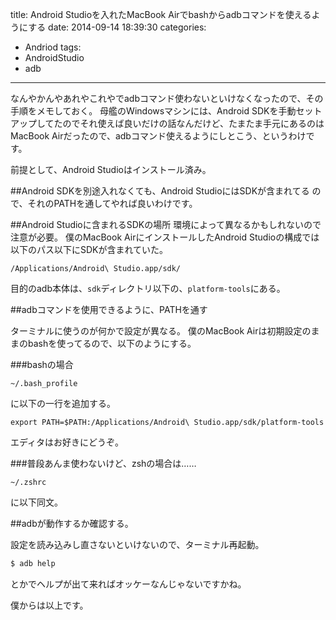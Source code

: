 title: Android Studioを入れたMacBook Airでbashからadbコマンドを使えるようにする
date: 2014-09-14 18:39:30
categories:
- Andriod
tags:
- AndroidStudio
- adb
---

なんやかんやあれやこれやでadbコマンド使わないといけなくなったので、その手順をメモしておく。
母艦のWindowsマシンには、Android SDKを手動セットアップしてたのでそれ使えば良いだけの話なんだけど、たまたま手元にあるのはMacBook Airだったので、adbコマンド使えるようにしとこう、というわけです。

前提として、Android Studioはインストール済み。

##Android SDKを別途入れなくても、Android StudioにはSDKが含まれてる
ので、それのPATHを通してやれば良いわけです。

##Android Studioに含まれるSDKの場所
環境によって異なるかもしれないので注意が必要。
僕のMacBook AirにインストールしたAndroid Studioの構成では以下のパス以下にSDKが含まれていた。

```
/Applications/Android\ Studio.app/sdk/
```

目的のadb本体は、`sdk`ディレクトリ以下の、`platform-tools`にある。


##adbコマンドを使用できるように、PATHを通す

ターミナルに使うのが何かで設定が異なる。
僕のMacBook Airは初期設定のままのbashを使ってるので、以下のようにする。

###bashの場合

```
~/.bash_profile
```

に以下の一行を追加する。

```
export PATH=$PATH:/Applications/Android\ Studio.app/sdk/platform-tools
```

エディタはお好きにどうぞ。

###普段あんま使わないけど、zshの場合は……

```
~/.zshrc
```

に以下同文。

##adbが動作するか確認する。

設定を読み込みし直さないといけないので、ターミナル再起動。

```bash
$ adb help
```
とかでヘルプが出て来ればオッケーなんじゃないですかね。

僕からは以上です。